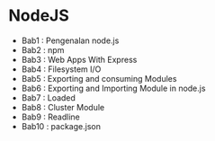 # NodeJS

* Bab1  : Pengenalan node.js
* Bab2  : npm
* Bab3  : Web Apps With Express
* Bab4  : Filesystem I/O
* Bab5  : Exporting and consuming Modules
* Bab6  : Exporting and Importing Module in node.js
* Bab7  : Loaded
* Bab8  : Cluster Module
* Bab9  : Readline
* Bab10 : package.json
